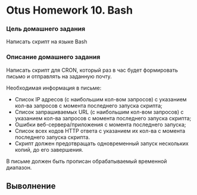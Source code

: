 # Otus Homework 10. Bash
### Цель домашнего задания
Написать скрипт на языке Bash
### Описание домашнего задания
Написать скрипт для CRON, который раз в час будет формировать письмо и отправлять на заданную почту.  
  
Необходимая информация в письме:
- Список IP адресов (с наибольшим кол-вом запросов) с указанием кол-ва запросов c момента последнего запуска скрипта;
- Список запрашиваемых URL (с наибольшим кол-вом запросов) с указанием кол-ва запросов c момента последнего запуска скрипта;
- Ошибки веб-сервера/приложения c момента последнего запуска;
- Список всех кодов HTTP ответа с указанием их кол-ва с момента последнего запуска скрипта.
- Скрипт должен предотвращать одновременный запуск нескольких копий, до его завершения.
  
В письме должен быть прописан обрабатываемый временной диапазон.

## Выволнение
